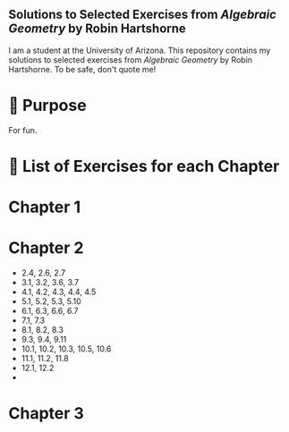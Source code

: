 ## Solutions to Selected Exercises from *Algebraic Geometry* by Robin Hartshorne

I am a student at the University of Arizona. This repository contains my solutions to selected exercises from *Algebraic Geometry* by Robin Hartshorne. To be safe, don't quote me!

# 🧠 Purpose
For fun.

# 📂 List of Exercises for each Chapter
# Chapter 1

# Chapter 2
- 2.4, 2.6, 2.7
- 3.1, 3.2, 3.6, 3.7
- 4.1, 4.2, 4.3, 4.4, 4.5
- 5.1, 5.2, 5.3, 5.10
- 6.1, 6.3, 6.6, 6.7
- 7.1, 7.3
- 8.1, 8.2, 8.3
- 9.3, 9.4, 9.11
- 10.1, 10.2, 10.3, 10.5, 10.6
- 11.1, 11.2, 11.8
- 12.1, 12.2
- 
# Chapter 3
